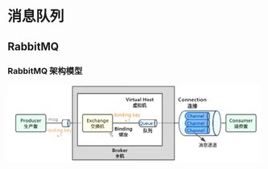 # 消息队列

## RabbitMQ

### RabbitMQ 架构模型

![RabbitMQ架构模型](../.vuepress/public/javarabbitmq.png)








<comment-comment/>